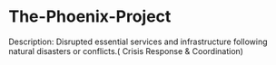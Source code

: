 # The-Phoenix-Project
Description:
Disrupted essential services and infrastructure following natural disasters or conflicts.( Crisis Response & Coordination)
